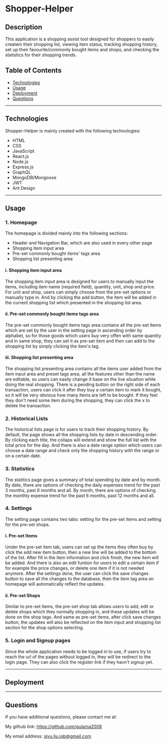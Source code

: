 # Shopper-Helper 
  
## Description

This application is a shopping assist tool designed for shoppers to easily createm their shopping list, viewing item status, tracking shopping history, set up their favourite/commonly bought items and shops, and checking the statistics for their shopping trends.

## Table of Contents

- [Technologies](#technologies)
- [Usage](#usage)
- [Deployment](#deployment)
- [Questions](#questions)

--------------------------------------------------------


## Technologies

Shopper-Helper is mainly created with the following technologies:
- HTML
- CSS
- JavaScript
- React.js
- Node.js
- Express.js
- GraphQL
- MongoDB/Mongoose
- JWT
- Ant Design
--------------------------------------------------------

## Usage

### **1. Homepage**
The homepage is divided mainly into the following sections:
- Header and Navigation Bar, which are also used in every other page
- Shopping item input area
- Pre-set commonly bought items' tags area
- Shopping list presenting area

#### **i. Shopping item input area**
The shopping item input area is designed for users to manually input the items, including item name (required field), quantity, unit, shop and price. For unit and shop, users can simply choose from the pre-set options or manually type in. And by clicking the add button, the item will be added in the current shopping list which presented in the shopping list area. 

#### **ii. Pre-set commonly bought items tags area**
The pre-set commonly bought items tags area contains all the pre-set items which are set by the user in the setting page in ascending order by alphabet, so for those goods which users buy very offen with same quantity and in same shop, they can set it as pre-set item and then can add to the shopping list by simply clicking the item's tag.  


#### **iii. Shopping list presenting area**
The shopping list presenting area contains all the items user added from the item input area and preset tags area, all the features other than the name are editable, so users can easily change it base on the live situation while doing the real shopping. There is a pending button on the right side of each transaction, users can click it after they buy a certain item to mark it bought, so it will be very obvious how many items are left to be bought. If they feel they don't need some item during the shopping, they can click the x to delete the transaction.  

### **2. Historical Lists**
The historical lists page is for users to track their shopping history. By default, the page shows all the shopping lists by date in descending order. By clicking each title, the collaps will extend and show the full list with the total price for the day. 
And there is also a date range option which users can choose a date range and check only the shopping history with the range or on a certain date.


### **3. Statistics**
The statitics page gives a summary of total spending by date and by month. 
By date, there are options of checking the daily expenses trend for the past 3 months, past 6 months and all.
By month, there are options of checking the monthly expense trend for the past 6 months, past 12 months and all.

### **4. Settings**
The setting page contains two tabs: setting for the pre-set items and setting for the pre-set shops.

#### **i. Pre-set Items**
Under the pre-set item tab, users can set up the items they often buy by click the add new item button, then a new line will be added to the bottom of the list. After fill in the item information and click finish, the new item will be added. And there is also an edit funtion for users to edit a certain item if for example the price changes, or delete one item if it is not needed anymore. 
After the settings done, the user can click the save changes button to save all the changes to the database, then the item tag area on homepage will automatically reflect the updates. 

#### **ii. Pre-set Shops**
Similar to pre-set items, the pre-set shop tab allows users to add, edit or delete shops which they normally shopping in, and these updates will be done on the shop tags. And same as pre-set items, after click save changes button, the updates will also be reflected on the item input and shopping list section for the shop options selecting. 


### **5. Login and Signup pages**
Since the whole application needs to be logged in to use, if users try to reach the url of the pages without logged in, they will be redirect to the login page. They can also click the register link if they havn't signup yet.

--------------------------------------------------------

## Deployment

--------------------------------------------------------


## Questions

If you have additional questions, please contact me at: 

My github link: https://github.com/gulama2008

My email address: siyu.liu.job@gmail.com